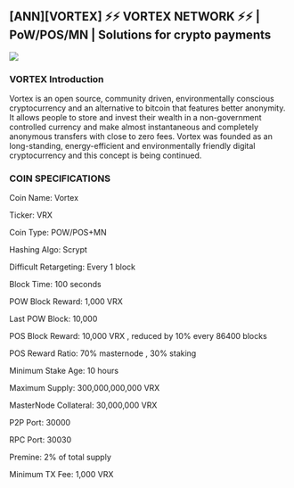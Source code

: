 ## [ANN][VORTEX] ⚡⚡ VORTEX NETWORK ⚡⚡ | PoW/POS/MN | Solutions for crypto payments 

![](https://i.imgur.com/bHBaq4H.png)
### VORTEX Introduction

Vortex is an open source, community driven, environmentally conscious cryptocurrency and an alternative to bitcoin that features better anonymity. It allows people to store and invest their wealth in a non-government controlled currency and make almost instantaneous and completely anonymous transfers with close to zero fees. Vortex was founded as an long-standing, energy-efficient and environmentally friendly digital cryptocurrency and this concept is being continued.


### COIN SPECIFICATIONS

Coin Name:                Vortex 

Ticker:                VRX 

Coin Type:                POW/POS+MN 

Hashing Algo:                Scrypt 

Difficult Retargeting:                Every 1 block 

Block Time:                100 seconds 

POW Block Reward:                1,000 VRX 

Last POW Block:                10,000 

POS Block Reward:                10,000 VRX , reduced by 10% every 86400 blocks 

POS Reward Ratio:                70% masternode , 30% staking 

Minimum Stake Age:                10 hours 

Maximum Supply:                300,000,000,000 VRX 

MasterNode Collateral:                30,000,000 VRX 

P2P Port:                30000 

RPC Port:                30030 

Premine:                2% of total supply 

Minimum TX Fee:                1,000 VRX 
